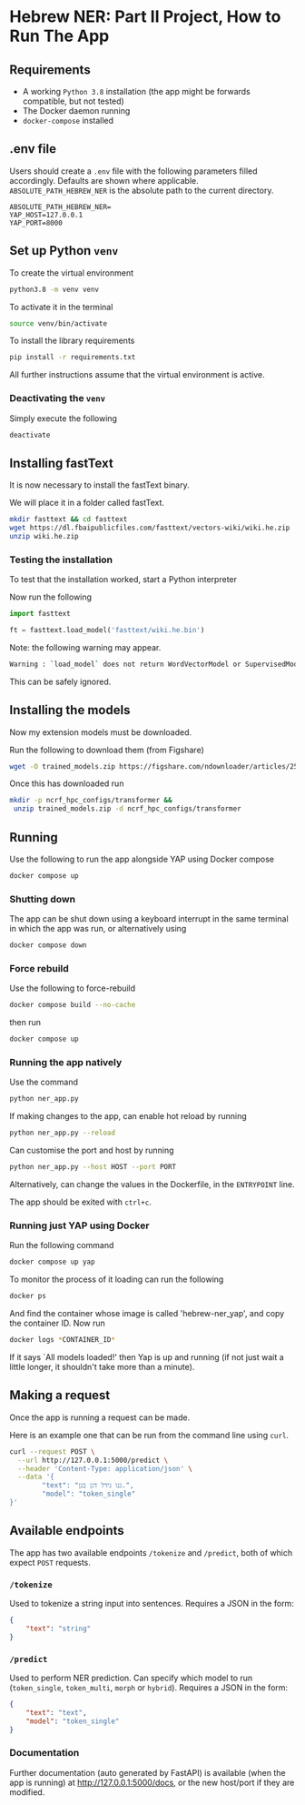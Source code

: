 # Hebrew NER: Part II Project, How to Run The App

## Requirements

- A working `Python 3.8` installation (the app might be forwards compatible, but not tested)
- The Docker daemon running
- `docker-compose` installed

## .env file

Users should create a `.env` file with the following parameters filled accordingly. Defaults are shown where applicable. `ABSOLUTE_PATH_HEBREW_NER` is the absolute path to the current directory.

```config
ABSOLUTE_PATH_HEBREW_NER=
YAP_HOST=127.0.0.1
YAP_PORT=8000
```

## Set up Python `venv`

To create the virtual environment

```zsh
python3.8 -m venv venv
```

To activate it in the terminal

```zsh
source venv/bin/activate
```

To install the library requirements

```zsh
pip install -r requirements.txt
```

All further instructions assume that the virtual environment is active.

### Deactivating the `venv`

Simply execute the following

```zsh
deactivate
```

## Installing fastText

It is now necessary to install the fastText binary.

We will place it in a folder called fastText.

```zsh
mkdir fasttext && cd fasttext
wget https://dl.fbaipublicfiles.com/fasttext/vectors-wiki/wiki.he.zip
unzip wiki.he.zip
```

### Testing the installation

To test that the installation worked, start a Python interpreter

Now run the following

```Python
import fasttext

ft = fasttext.load_model('fasttext/wiki.he.bin')
```

Note: the following warning may appear.

```zsh
Warning : `load_model` does not return WordVectorModel or SupervisedModel any more, but a `FastText` object which is very similar.
```

This can be safely ignored.

## Installing the models

Now my extension models must be downloaded.

Run the following to download them (from Figshare)

```zsh
wget -O trained_models.zip https://figshare.com/ndownloader/articles/25773039?private_link=ab195c4231927a669e0e
```

Once this has downloaded run

```zsh
mkdir -p ncrf_hpc_configs/transformer &&
 unzip trained_models.zip -d ncrf_hpc_configs/transformer
```

## Running

Use the following to run the app alongside YAP using Docker compose

```zsh
docker compose up
```

### Shutting down

The app can be shut down using a keyboard interrupt in the same terminal in which the app was run, or alternatively using

```zsh
docker compose down
```

### Force rebuild

Use the following to force-rebuild

```zsh
docker compose build --no-cache
```

then run

```zsh
docker compose up
```

### Running the app natively

Use the command

```zsh
python ner_app.py
```

If making changes to the app, can enable hot reload by running

```zsh
python ner_app.py --reload
```

Can customise the port and host by running

```zsh
python ner_app.py --host HOST --port PORT
```

Alternatively, can change the values in the Dockerfile, in the `ENTRYPOINT` line.

The app should be exited with `ctrl+c`.

### Running just YAP using Docker

Run the following command

```zsh
docker compose up yap
```

To monitor the process of it loading can run the following

```zsh
docker ps
```

And find the container whose image is called 'hebrew-ner_yap', and copy the container ID. Now run

```zsh
docker logs *CONTAINER_ID*
```

If it says `All models loaded!' then Yap is up and running (if not just wait a little longer, it shouldn't take more than a minute).

## Making a request

Once the app is running a request can be made.

Here is an example one that can be run from the command line using `curl`.

```zsh
curl --request POST \
  --url http://127.0.0.1:5000/predict \
  --header 'Content-Type: application/json' \
  --data '{
        "text": "גנו גידל דגן בגן.",
        "model": "token_single"
}'
```

## Available endpoints

The app has two available endpoints `/tokenize` and `/predict`, both of which expect `POST` requests.

### `/tokenize`

Used to tokenize a string input into sentences. Requires a JSON in the form:

```json
{
    "text": "string"
}
```

### `/predict`

Used to perform NER prediction. Can specify which model to run (`token_single`, `token_multi`, `morph` or `hybrid`). Requires a JSON in the form:

```json
{
    "text": "text",
    "model": "token_single"
}
```

### Documentation

Further documentation (auto generated by FastAPI) is available (when the app is running) at <http://127.0.0.1:5000/docs>, or the new host/port if they are modified.
